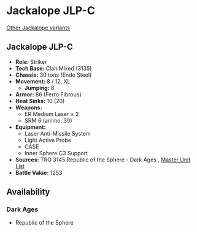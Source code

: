 # Jackalope JLP-C 

[Other Jackalope variants](../jackalope.md) 

## Jackalope JLP-C 

- **Role:** Striker 
- **Tech Base:** Clan Mixed (3135) 
- **Chassis:** 30 tons (Endo Steel) 
- **Movement:** 8 / 12, XL 
  - **Jumping:** 8 
- **Armor:** 86 (Ferro Fibrous) 
- **Heat Sinks:** 10 (20) 
- **Weapons:** 
  - ER Medium Laser × 2 
  - SRM 6 (ammo: 30) 
- **Equipment:** 
  - Laser Anti-Missile System 
  - Light Active Probe 
  - CASE 
  - Inner Sphere C3 Support 
- **Sources:** TRO 3145 Republic of the Sphere - Dark Ages , [Master Unit List](http://masterunitlist.info/Unit/Details/6711/jackalope-jlp-c) 
- **Battle Value:** 1253 

## Availability 

### Dark Ages 

- Republic of the Sphere 

